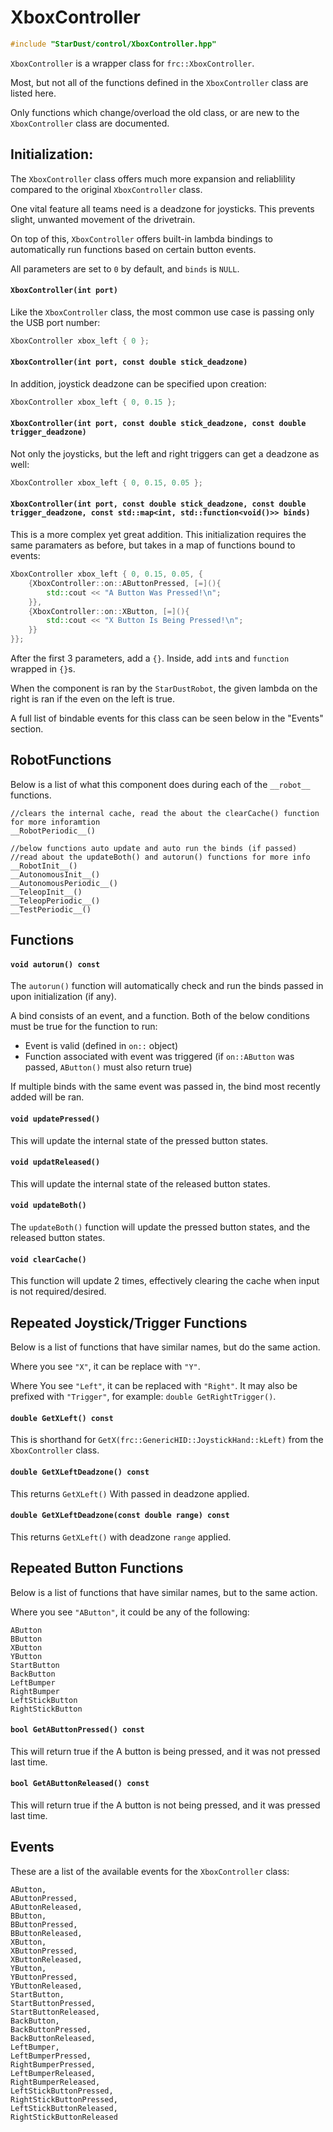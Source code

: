 # XboxController

```cpp
#include "StarDust/control/XboxController.hpp"
```

`XboxController` is a wrapper class for `frc::XboxController`.

Most, but not all of the functions defined in the `XboxController` class are listed here.

Only functions which change/overload the old class, or are new to the `XboxController` class are documented.

## Initialization:

The `XboxController` class offers much more expansion and reliablility compared to the original `XboxController` class.

One vital feature all teams need is a deadzone for joysticks. This prevents slight, unwanted movement of the drivetrain.

On top of this, `XboxController` offers built-in lambda bindings to automatically run functions based on certain button events.

All parameters are set to `0` by default, and `binds` is `NULL`.

#### `XboxController(int port)`

Like the `XboxController` class, the most common use case is passing only the USB port number:

```cpp
XboxController xbox_left { 0 };
```

#### `XboxController(int port, const double stick_deadzone)`

In addition, joystick deadzone can be specified upon creation:

```cpp
XboxController xbox_left { 0, 0.15 };
```

#### `XboxController(int port, const double stick_deadzone, const double trigger_deadzone)`

Not only the joysticks, but the left and right triggers can get a deadzone as well:


```cpp
XboxController xbox_left { 0, 0.15, 0.05 };
```

#### `XboxController(int port, const double stick_deadzone, const double trigger_deadzone, const std::map<int, std::function<void()>> binds)`

This is a more complex yet great addition. This initialization requires the same paramaters as before, but takes in a map of functions bound to events:

```cpp
XboxController xbox_left { 0, 0.15, 0.05, {
    {XboxController::on::AButtonPressed, [=](){
        std::cout << "A Button Was Pressed!\n";
    }},
    {XboxController::on::XButton, [=](){
        std::cout << "X Button Is Being Pressed!\n";
    }}
}};
```

After the first 3 parameters, add a `{}`. Inside, add `int`s and `function` wrapped in `{}`s.

When the component is ran by the `StarDustRobot`, the given lambda on the right is ran if the even on the left is true.

A full list of bindable events for this class can be seen below in the "Events" section.

## RobotFunctions

Below is a list of what this component does during each of the `__robot__` functions.

```
//clears the internal cache, read the about the clearCache() function for more inforamtion
__RobotPeriodic__()

//below functions auto update and auto run the binds (if passed)
//read about the updateBoth() and autorun() functions for more info
__RobotInit__()
__AutonomousInit__()
__AutonomousPeriodic__()
__TeleopInit__()
__TeleopPeriodic__()
__TestPeriodic__()
```

## Functions

#### `void autorun() const`

The `autorun()` function will automatically check and run the binds passed in upon initialization (if any).

A bind consists of an event, and a function. Both of the below conditions must be true for the function to run:

* Event is valid (defined in `on::` object)
* Function associated with event was triggered (if `on::AButton` was passed, `AButton()` must also return true)

If multiple binds with the same event was passed in, the bind most recently added will be ran.

#### `void updatePressed()`

This will update the internal state of the pressed button states.

#### `void updatReleased()`

This will update the internal state of the released button states.

#### `void updateBoth()`

The `updateBoth()` function will update the pressed button states, and the released button states.

#### `void clearCache()`

This function will update 2 times, effectively clearing the cache when input is not required/desired.

## Repeated Joystick/Trigger Functions

Below is a list of functions that have similar names, but do the same action.

Where you see `"X"`, it can be replace with `"Y"`.

Where You see `"Left"`, it can be replaced with `"Right"`. It may also be prefixed with `"Trigger"`, for example: `double GetRightTrigger()`.

#### `double GetXLeft() const`

This is shorthand for `GetX(frc::GenericHID::JoystickHand::kLeft)` from the `XboxController` class.

#### `double GetXLeftDeadzone() const`

This returns `GetXLeft()` With passed in deadzone applied.

#### `double GetXLeftDeadzone(const double range) const`

This returns `GetXLeft()` with deadzone `range` applied.

## Repeated Button Functions

Below is a list of functions that have similar names, but to the same action.

Where you see `"AButton"`, it could be any of the following:

```
AButton
BButton
XButton
YButton
StartButton
BackButton
LeftBumper
RightBumper
LeftStickButton
RightStickButton
```

#### `bool GetAButtonPressed() const`

This will return true if the A button is being pressed, and it was not pressed last time.

#### `bool GetAButtonReleased() const`

This will return true if the A button is not being pressed, and it was pressed last time.

## Events

These are a list of the available events for the `XboxController` class:

```
AButton,
AButtonPressed,
AButtonReleased,
BButton,
BButtonPressed,
BButtonReleased,
XButton,
XButtonPressed,
XButtonReleased,
YButton,
YButtonPressed,
YButtonReleased,
StartButton,
StartButtonPressed,
StartButtonReleased,
BackButton,
BackButtonPressed,
BackButtonReleased,
LeftBumper,
LeftBumperPressed,
RightBumperPressed,
LeftBumperReleased,
RightBumperReleased,
LeftStickButtonPressed,
RightStickButtonPressed,
LeftStickButtonReleased,
RightStickButtonReleased
```
